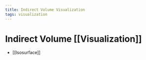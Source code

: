 ```yaml
---
title: Indirect Volume Visualization
tags: visualization
---
```


# Indirect Volume [[Visualization]]
- [[Isosurface]]
























































































